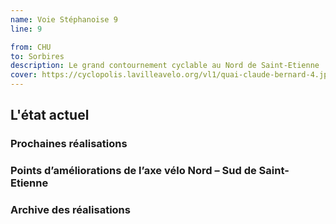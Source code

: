 ```yaml
---
name: Voie Stéphanoise 9
line: 9

from: CHU
to: Sorbires
description: Le grand contournement cyclable au Nord de Saint-Etienne
cover: https://cyclopolis.lavilleavelo.org/vl1/quai-claude-bernard-4.jpg
---
```


## L'état actuel



### Prochaines réalisations 

### Points d’améliorations de l’axe vélo Nord – Sud de Saint-Etienne


### Archive des réalisations
